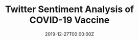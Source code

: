 ---
title: Twitter Sentiment Analysis of COVID-19 Vaccine
summary: Classified tweets sentiment towards COVID-19 vaccine to detect people's opinion towards vaccine and to identify overall customer ratings for various vaccines from different providers.
 

tags:
- Natural Language Processing
- Machine Learning
- Data Visualization
- Sentiment Analysis

date: "2019-12-27T00:00:00Z"

# Optional external URL for project (replaces project detail page).
external_link: "https://github.com/Rulisetiawati/COVID-vaccine-sentiment-analysis"

---